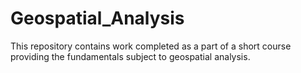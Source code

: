 # Geospatial_Analysis
This repository contains work completed as a part of a short course providing the fundamentals subject to geospatial analysis.
